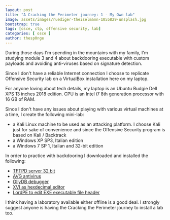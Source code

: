 ```yaml
---
layout: post
title: "A Cracking the Perimeter journey: 1 - My Own lab"
image: assets/images/ruediger-theiselmann-1055829-unsplash.jpg
bootstrap: true
tags: [osce, ctp, offensive security, lab]
categories: [ osce ]
author: thesp0nge
---
```


During those days I'm spending in the mountains with my family, I'm studying module 3 and 4 about backdooring executable with custom payloads and avoiding anti-viruses based on signature detection.

Since I don't have a reliable Internet connection I choose to replicate Offensive Security lab on a VirtualBox installation here on my laptop.

For anyone loving about tech details, my laptop is an Ubuntu Budgie Dell XPS 13 inches 2018 edition. CPU is an Intel i7 8th generation processor with 16 GB of RAM. 

Since I don't have any issues about playing with various virtual machines at a time, I create the following mini-lab:
* a Kali Linux machine to be used as an attacking platform. I choose Kali just for sake of convenience and since the Offensive Security program is based on Kali / Backtrack
* a Windows XP SP3, Italian edition
* a Windows 7 SP 1, Italian and 32-bit edition

In order to practice with backdooring I downloaded and installed the following:
* [TFTPD server 32 bit](http://tftpd32.jounin.net/tftpd32_download.html)
* [AVG antivirus](https://www.avg.com/en-us/download-thank-you.php?product=freegsr&variant=1606)
* [OllyDB debugger](http://www.ollydbg.de/)
* [XVI as hexdecimal editor](https://www.softpedia.com/get/Programming/File-Editors/XVI32.shtml)
* [LordPE to edit EXE executable file header](https://www.softpedia.com/get/Programming/File-Editors/LordPE.shtml)

I think having a laboratory available either offline is a good deal. I strongly suggest anyone is having the Cracking the Perimeter journey to install a lab too.

